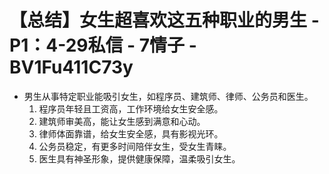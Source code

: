 # 【总结】女生超喜欢这五种职业的男生 - P1：4-29私信 - 7情子 - BV1Fu411C73y

-   男生从事特定职业能吸引女生，如程序员、建筑师、律师、公务员和医生。
    1.  程序员年轻且工资高，工作环境给女生安全感。
    2.  建筑师审美高，能让女生感到满意和心动。
    3.  律师体面靠谱，给女生安全感，具有影视光环。
    4.  公务员稳定，有更多时间陪伴女生，受女生青睐。
    5.  医生具有神圣形象，提供健康保障，温柔吸引女生。